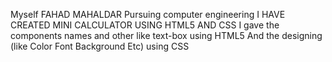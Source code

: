Myself FAHAD MAHALDAR
Pursuing computer engineering
I HAVE CREATED MINI CALCULATOR USING HTML5 AND CSS
I gave the components names and other like text-box using HTML5
And the designing (like Color Font Background Etc) using CSS

